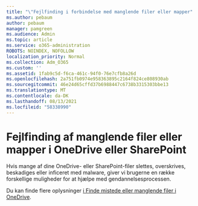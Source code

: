 ```yaml
---
title: "\"Fejlfinding i forbindelse med manglende filer eller mapper"
ms.author: pebaum
author: pebaum
manager: pamgreen
ms.audience: Admin
ms.topic: article
ms.service: o365-administration
ROBOTS: NOINDEX, NOFOLLOW
localization_priority: Normal
ms.collection: Adm_O365
ms.custom: ''
ms.assetid: 1fab9c5d-f6ca-461c-94f0-76e7cfb8a26d
ms.openlocfilehash: 2a751fb0974e958363895c2164f824ce808930ab
ms.sourcegitcommit: 46e24d65cffd37b6988447c6738b3315303bbe13
ms.translationtype: MT
ms.contentlocale: da-DK
ms.lasthandoff: 08/13/2021
ms.locfileid: "58338990"
---
```

# <a name="troubleshooting-missing-files-or-folders-in-onedrive-or-sharepoint"></a>Fejlfinding af manglende filer eller mapper i OneDrive eller SharePoint

Hvis mange af dine OneDrive- eller SharePoint-filer slettes, overskrives, beskadiges eller inficeret med malware, giver vi brugerne en række forskellige muligheder for at hjælpe med gendannelsesprocessen.

Du kan finde flere oplysninger [i Finde mistede eller manglende filer i OneDrive](https://go.microsoft.com/fwlink/?linkid=2110768).
